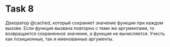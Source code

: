 # Task 8
Декоратор @cached, который сохраняет значение функции при каждом вызове.
Если функция вызвана повторно с теми же аргументами, то возвращается
сохраненное значение, а функция не вычисляется. Учесть как позиционные, так
и именованные аргументы.